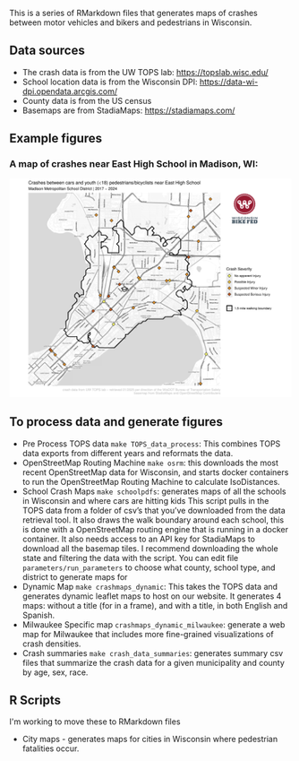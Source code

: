 This is a series of RMarkdown files that generates maps of crashes between motor vehicles and bikers and pedestrians in Wisconsin.

## Data sources
- The crash data is from the UW TOPS lab: https://topslab.wisc.edu/
- School location data is from the Wisconsin DPI: https://data-wi-dpi.opendata.arcgis.com/
- County data is from the US census
- Basemaps are from StadiaMaps: https://stadiamaps.com/

## Example figures
### A map of crashes near East High School in Madison, WI:
![example routes figure](examples/example-school.png)

## To process data and generate figures

- Pre Process TOPS data `make TOPS_data_process`: This combines TOPS data exports from different years and reformats the data.
- OpenStreetMap Routing Machine `make osrm`: this downloads the most recent OpenStreetMap data for Wisconsin, and starts docker containers to run the OpenStreetMap Routing Machine to calculate IsoDistances.
- School Crash Maps `make schoolpdfs`: generates maps of all the schools in Wisconsin and where cars are hitting kids This script pulls in the TOPS data from a folder of csv’s that you’ve downloaded from the data retrieval tool. It also draws the walk boundary around each school, this is done with a OpenStreetMap routing engine that is running in a docker container. It also needs access to an API key for StadiaMaps to download all the basemap tiles. I recommend downloading the whole state and filtering the data with the script. You can edit file `parameters/run_parameters` to choose what county, school type, and district to generate maps for
- Dynamic Map `make crashmaps_dynamic`: This takes the TOPS data and generates dynamic leaflet maps to host on our website. It generates 4 maps: without a title (for in a frame), and with a title, in both English and Spanish.
- Milwaukee Specific map `crashmaps_dynamic_milwaukee`: generate a web map for Milwaukee that includes more fine-grained visualizations of crash densities.
- Crash summaries `make crash_data_summaries`: generates summary csv files that summarize the crash data for a given municipality and county by age, sex, race.


## R Scripts
I'm working to move these to RMarkdown files
- City maps - generates maps for cities in Wisconsin where pedestrian fatalities occur.
